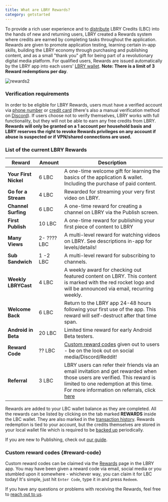 ```yaml
---
title: What are LBRY Rewards?
category: getstarted
---
```


To provide a rich user experience and to [distribute](https://lbry.io/faq/credit-policy) LBRY Credits (LBC) into the hands of new and returning users, LBRY created a Rewards system where credits are earned by completing tasks throughout the application. Rewards are given to promote application testing, learning certain in-app skills, building the LBRY economy through purchasing and publishing content, and as a small "thank you" gift for being part of a revolutionary digital media platform. For qualified users, Rewards are issued automatically by the LBRY app into each users' [LBRY wallet](https://lbry.io/faq/how-to-backup-wallet). **Note: There is a limit of 3 Reward redemptions per day**.

![rewards2](https://spee.ch/ca693e3a6ba9e5ff78274ddace3b1ae6886b6505/rewards-8-2-2018.jpeg)

### Verification requirements

In order to be eligible for LBRY Rewards, users must have a verified account via [phone number](https://lbry.io/faq/phone) or [credit card](https://lbry.io/faq/identity-requirements) (there's also a manual verification method on [Discord](https://chat.lbry.io)). If users choose not to verify themselves, LBRY works with full functionality, but they will not be able to earn any free credits from LBRY.  **Rewards will only be granted on a 1 account per household basis and LBRY reserves the right to revoke Rewards privileges on any account if abuse is suspected or if VPN/shared connections are used.**

### List of the current LBRY Rewards
| Reward | Amount | Description |
--- | --- | ---
| **Your First Nickel** | 6 LBC | A one-time welcome gift for learning the basics of the application & wallet. Including the purchase of paid content.
| **Go for a Stream** | 4 LBC | Rewarded for streaming your very first video on LBRY.
| **Channel Surfing** | 6 LBC | A one-time reward for creating a channel on LBRY via the Publish screen.
| **First Publish** | 10 LBC | A one-time reward for publishing your first piece of content to LBRY
| **Many Views** | 2- ???? LBC | A multi-level reward for watching videos on LBRY. See descriptions in-app for levels/details!
| **Sub Sandwich** | 1 -2 LBC | A multi-level reward for subscribing to channels.
| **Weekly LBRYCast** | 4 LBC | A weekly award for checking out featured content on LBRY. This content is marked with the red rocket logo and will be announced via email, recurring weekly.
| **Welcome Back** | 6 LBC | Return to the LBRY app 24-48 hours following your first use of the app. This reward will self-destruct after that time span.
| **Android in Beta** | 20 LBC | Limited time reward for early Android Beta testers.
| **Reward Code** | ?? LBC | [Custom reward codes](#reward-code) given out to users - be on the look out on social media/Discord/Reddit!
| **Referral** | 3 LBC | LBRY users can refer their friends via an email invitation and get rewarded when those users are verified. This reward is limited to one redemption at this time. For more information on referrals, click [here](https://lbry.io/faq/referrals)

Rewards are added to your LBC wallet balance as they are completed. All the rewards can be listed by clicking on the tab marked **REWARDS** inside the LBC wallet. They are also marked in the [transaction history](https://lbry.io/faq/transaction-types).  Rewards redemption is tied to your account, but the credits themselves are stored in your local wallet file which is required to be [backed up](https://lbry.io/faq/how-to-backup-wallet) periodically.

If you are new to Publishing, check out [our guide](https://lbry.io/faq/how-to-publish).

### Custom reward codes {#reward-code}

Custom reward codes can be claimed via the [Rewards](https://open.lbry.io/?rewards) page in the LBRY app. You may have been given a reward code via email, social media or you stumbled upon it somewhere - whichever way, you can claim it for LBC today! It's simple, just hit `Enter Code`, type it in and press `Redeem`.


If you have any questions or problems with receiving the Rewards, feel free to [reach out to us](https://lbry.io/faq/support).
